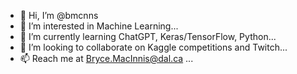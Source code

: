 - 👋 Hi, I’m @bmcnns
- 👀 I’m interested in Machine Learning...
- 🌱 I’m currently learning ChatGPT, Keras/TensorFlow, Python...
- 💞️ I’m looking to collaborate on Kaggle competitions and Twitch...
- 📫 Reach me at Bryce.MacInnis@dal.ca ...

<!---
bmcnns/bmcnns is a ✨ special ✨ repository because its `README.md` (this file) appears on your GitHub profile.
You can click the Preview link to take a look at your changes.
--->
